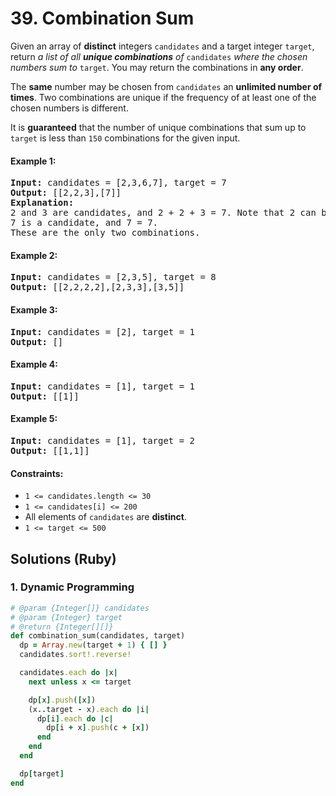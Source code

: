 # 39. Combination Sum
Given an array of **distinct** integers `candidates` and a target integer `target`, return *a list of all **unique combinations** of* `candidates` *where the chosen numbers sum to* `target`. You may return the combinations in **any order**.

The **same** number may be chosen from `candidates` an **unlimited number of times**. Two combinations are unique if the frequency of at least one of the chosen numbers is different.

It is **guaranteed** that the number of unique combinations that sum up to `target` is less than `150` combinations for the given input.

#### Example 1:
<pre>
<strong>Input:</strong> candidates = [2,3,6,7], target = 7
<strong>Output:</strong> [[2,2,3],[7]]
<strong>Explanation:</strong>
2 and 3 are candidates, and 2 + 2 + 3 = 7. Note that 2 can be used multiple times.
7 is a candidate, and 7 = 7.
These are the only two combinations.
</pre>

#### Example 2:
<pre>
<strong>Input:</strong> candidates = [2,3,5], target = 8
<strong>Output:</strong> [[2,2,2,2],[2,3,3],[3,5]]
</pre>

#### Example 3:
<pre>
<strong>Input:</strong> candidates = [2], target = 1
<strong>Output:</strong> []
</pre>

#### Example 4:
<pre>
<strong>Input:</strong> candidates = [1], target = 1
<strong>Output:</strong> [[1]]
</pre>

#### Example 5:
<pre>
<strong>Input:</strong> candidates = [1], target = 2
<strong>Output:</strong> [[1,1]]
</pre>

#### Constraints:
* `1 <= candidates.length <= 30`
* `1 <= candidates[i] <= 200`
* All elements of `candidates` are **distinct**.
* `1 <= target <= 500`

## Solutions (Ruby)

### 1. Dynamic Programming
```Ruby
# @param {Integer[]} candidates
# @param {Integer} target
# @return {Integer[][]}
def combination_sum(candidates, target)
  dp = Array.new(target + 1) { [] }
  candidates.sort!.reverse!

  candidates.each do |x|
    next unless x <= target

    dp[x].push([x])
    (x..target - x).each do |i|
      dp[i].each do |c|
        dp[i + x].push(c + [x])
      end
    end
  end

  dp[target]
end
```
